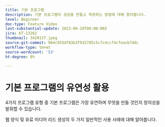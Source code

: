 ```yaml
---
title: 기본 프로그램
description: 기본 프로그램의 성공을 만들고 측정하는 방법에 대해 알아봅니다.
level: Beginner
doc-type: Feature Video
last-substantial-update: 2023-06-28T00:00:00Z
jira: KT-13262
thumbnail: 3420137.jpeg
source-git-commit: 964c933df83b3f915785c5c7c4ccf4cfeacb74dc
workflow-type: tm+mt
source-wordcount: '53'
ht-degree: 0%

---
```



# 기본 프로그램의 유연성 활용


4가지 프로그램 유형 중 기본 프로그램은 가장 유연하며 무엇을 만들 것인지 창의성을 발휘할 수 있습니다.

웹 양식 및 유료 미디어 리드 생성의 두 가지 일반적인 사용 사례에 대해 알아봅니다.